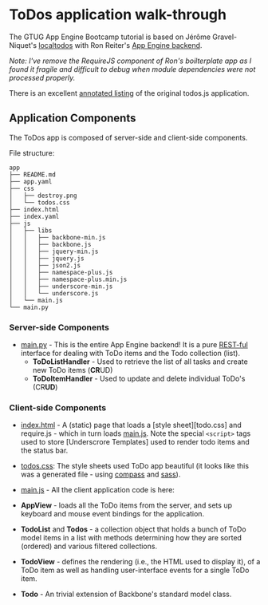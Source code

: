 # ToDos application walk-through

The GTUG App Engine Bootcamp tutorial is based on Jérôme Gravel-Niquet's [localtodos]
with Ron Reiter's [App Engine backend][webapp-boilerplate].

*Note: I've remove the RequireJS component of Ron's boilterplate app as I found it fragile and
difficult to debug when module dependencies were not processed properly.*

There is an excellent [annotated listing][localtodos-source] of the original todos.js application.

  [localtodos]: http://localtodos.com/
  [localtodos-source]: http://documentcloud.github.com/backbone/docs/todos.html
  [webapp-boilerplate]: https://github.com/ronreiter/webapp-boilerplate

## Application Components

The ToDos app is composed of server-side and client-side components.

File structure:

    app
    ├── README.md
    ├── app.yaml
    ├── css
    │   ├── destroy.png
    │   └── todos.css
    ├── index.html
    ├── index.yaml
    ├── js
    │   ├── libs
    │   │   ├── backbone-min.js
    │   │   ├── backbone.js
    │   │   ├── jquery-min.js
    │   │   ├── jquery.js
    │   │   ├── json2.js
    │   │   ├── namespace-plus.js
    │   │   ├── namespace-plus.min.js
    │   │   ├── underscore-min.js
    │   │   └── underscore.js
    │   └── main.js
    └── main.py

### Server-side Components

- [main.py] - This is the entire App Engine backend!  It is a pure [REST-ful] interface
  for dealing with ToDo items and the Todo collection (list).
  - **ToDoListHandler** - Used to retrieve the list of all tasks and create new ToDo items
  (**CR**UD)
  - **ToDoItemHandler** - Used to update and delete individual ToDo's (CR**UD**)

### Client-side Components

- [index.html] - A (static) page that loads a [style sheet][todo.css] and require.js - which
  in turn loads [main.js].  Note the special `<script>` tags used to store [Underscrore Templates]
  used to render todo items and the status bar.
- [todos.css]: The style sheets used ToDo app beautiful (it looks
  like this was a generated file - using [compass] and [sass]).
- [main.js] - All the client application code is here:
- **AppView** - loads all the ToDo items from the server, and sets up keyboard
  and mouse event bindings for the application.
- **TodoList** and **Todos** - a collection object that holds a bunch of ToDo model items in a list
  with methods determining how they are sorted (ordered) and various filtered collections.
- **TodoView** - defines the rendering (i.e., the HTML used
  to display it), of a ToDo item as well as handling user-interface events for a single
  ToDo item.
- **Todo** - An trivial extension of Backbone's standard model class.

  [REST-ful]: http://en.wikipedia.org/wiki/Representational_state_transfer
  [Underscore Templates]: http://documentcloud.github.com/underscore/#template
  [less]: http://lesscss.org/
  [compass]: http://compass-style.org/
  [sass]: http://sass-lang.com/

  [main.py]: ../app/main.py
  [index.html]: ../app/index.html
  [todos.css]: ../app/css/todos.css
  [main.js]: ../app/js/main.js
